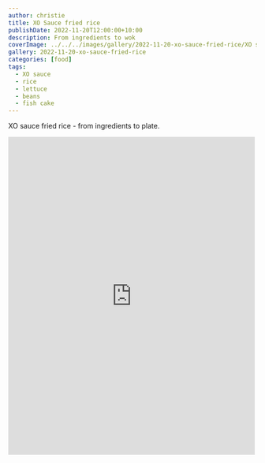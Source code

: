 ```yaml
---
author: christie
title: XO Sauce fried rice
publishDate: 2022-11-20T12:00:00+10:00
description: From ingredients to wok
coverImage: ../../../images/gallery/2022-11-20-xo-sauce-fried-rice/XO sauce fried rice (6).jpeg
gallery: 2022-11-20-xo-sauce-fried-rice
categories: [food]
tags:
  - XO sauce
  - rice
  - lettuce
  - beans
  - fish cake
---
```


XO sauce fried rice - from ingredients to plate.

<iframe src="https://www.facebook.com/plugins/post.php?href=https%3A%2F%2Fwww.facebook.com%2Fchris1.tham%2Fposts%2Fpfbid02z1tMmRk4CzPWfJ6zc7jhR65A2QdiKm521m8pnpeUPxZhyNnQMGkdpDXJtYLf4Mdsl&show_text=true&width=500" width="500" height="645" style="border:none;overflow:hidden" scrolling="no" frameborder="0" allowfullscreen="true" allow="autoplay; clipboard-write; encrypted-media; picture-in-picture; web-share"></iframe>
